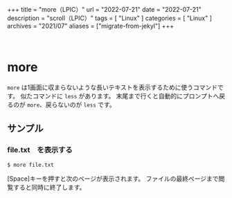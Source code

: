 +++
title = "more（LPIC）"
url = "2022-07-21"
date = "2022-07-21"
description = "scroll（LPIC）"
tags = [
  "Linux"
]
categories = [
  "Linux"
]
archives = "2021/07"
aliases = ["migrate-from-jekyl"]
+++

<br>

# more

`more` は1画面に収まらないような長いテキストを表示するために使うコマンドです。
似たコマンドに `less` があります。
末尾まで行くと自動的にプロンプトへ戻るのが `more`、戻らないのが `less` です。


## サンプル

### file.txt　を表示する

```
$ more file.txt
```

[Space]キーを押すと次のページが表示されます。
ファイルの最終ページまで閲覧すると同時に終了します。
